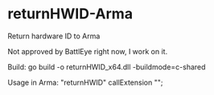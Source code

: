 # returnHWID-Arma
Return hardware ID to Arma
 
 Not approved by BattlEye right now, I work on it.
 
 Build: go build -o returnHWID_x64.dll -buildmode=c-shared

 Usage in Arma: "returnHWID" callExtension "";
